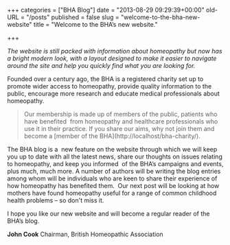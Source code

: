 +++
categories = ["BHA Blog"]
date = "2013-08-29 09:29:39+00:00"
old-URL = "/posts"
published = false
slug = "welcome-to-the-bha-new-website"
title = "Welcome to the BHA’s new website."

+++

_The website is still packed with information about homeopathy but now has a bright modern look, with a layout designed to make it easier to navigate around the site and help you quickly find what you are looking for._

Founded over a century ago, the BHA is a registered charity set up to promote wider access to homeopathy, provide quality information to the public, encourage more research and educate medical professionals about homeopathy.

<blockquote>Our membership is made up of members of the public, patients who have benefited  from homeopathy and healthcare professionals who use it in their practice. If you share our aims, why not join them and become a [member of the BHA](http://localhost/bha-charity/).</blockquote>

The BHA blog is a  new feature on the website through which we will keep you up to date with all the latest news, share our thoughts on issues relating to homeopathy, and keep you informed  of the BHA’s campaigns and events, plus much, much more. A number of authors will be writing the blog entries among whom will be individuals who are keen to share their experience of how homeopathy has benefited them.  Our next post will be looking at how mothers have found homeopathy useful for a range of common childhood health problems – so don't miss it.

I hope you like our new website and will become a regular reader of the BHA’s blog.

**John Cook**
Chairman, British Homeopathic Association

